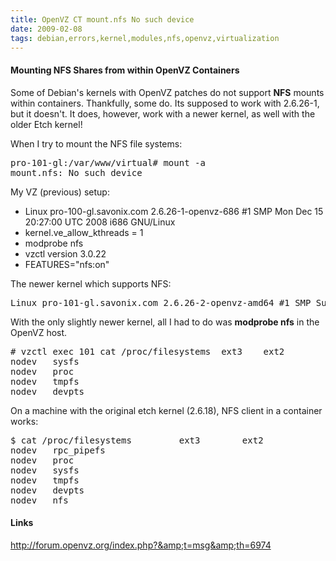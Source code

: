 ```yaml
---
title: OpenVZ CT mount.nfs No such device 
date: 2009-02-08
tags: debian,errors,kernel,modules,nfs,openvz,virtualization
---
```

#### Mounting NFS Shares from within OpenVZ Containers

Some of Debian's kernels with OpenVZ patches do not support **NFS** mounts within containers. Thankfully, some do. Its supposed to work with 2.6.26-1, but it doesn't. It does, however, work with a newer kernel, as well with the older Etch kernel!

When I try to mount the NFS file systems:

<pre class="sh_sh">
pro-101-gl:/var/www/virtual# mount -a
mount.nfs: No such device
</pre>

My VZ (previous) setup:

* Linux pro-100-gl.savonix.com 2.6.26-1-openvz-686 #1 SMP Mon Dec 15 20:27:00 UTC 2008 i686 GNU/Linux
* kernel.ve_allow_kthreads = 1
* modprobe nfs
* vzctl version 3.0.22
* FEATURES="nfs:on"

The newer kernel which supports NFS:

<pre class="sh_sh">
Linux pro-101-gl.savonix.com 2.6.26-2-openvz-amd64 #1 SMP Sun Jun 21 06:01:29 UTC 2009 i686 GNU/Linux
</pre>

With the only slightly newer kernel, all I had to do was **modprobe nfs** in the OpenVZ host.

<pre class="sh_sh">
# vzctl exec 101 cat /proc/filesystems	ext3	ext2
nodev	sysfs
nodev	proc
nodev	tmpfs
nodev	devpts
</pre>

On a machine with the original etch kernel (2.6.18), NFS client in a container works:

<pre class="sh_sh">
$ cat /proc/filesystems         ext3        ext2
nodev   rpc_pipefs
nodev   proc
nodev   sysfs
nodev   tmpfs
nodev   devpts
nodev   nfs
</pre>

#### Links

<a rel="nofollow" href="http://forum.openvz.org/index.php?&amp;t=msg&amp;th=6974">http://forum.openvz.org/index.php?&amp;t=msg&amp;th=6974</a>

